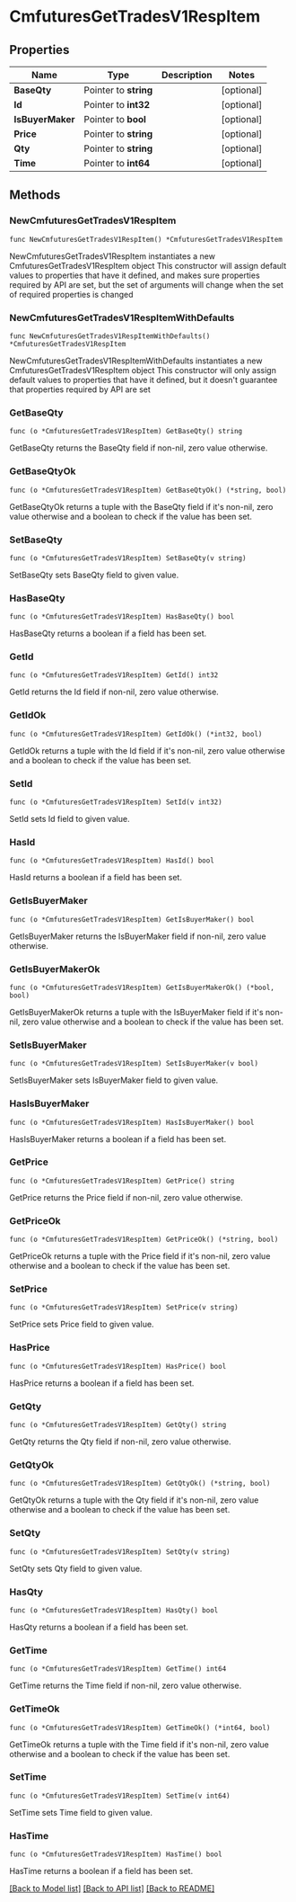 # CmfuturesGetTradesV1RespItem

## Properties

Name | Type | Description | Notes
------------ | ------------- | ------------- | -------------
**BaseQty** | Pointer to **string** |  | [optional] 
**Id** | Pointer to **int32** |  | [optional] 
**IsBuyerMaker** | Pointer to **bool** |  | [optional] 
**Price** | Pointer to **string** |  | [optional] 
**Qty** | Pointer to **string** |  | [optional] 
**Time** | Pointer to **int64** |  | [optional] 

## Methods

### NewCmfuturesGetTradesV1RespItem

`func NewCmfuturesGetTradesV1RespItem() *CmfuturesGetTradesV1RespItem`

NewCmfuturesGetTradesV1RespItem instantiates a new CmfuturesGetTradesV1RespItem object
This constructor will assign default values to properties that have it defined,
and makes sure properties required by API are set, but the set of arguments
will change when the set of required properties is changed

### NewCmfuturesGetTradesV1RespItemWithDefaults

`func NewCmfuturesGetTradesV1RespItemWithDefaults() *CmfuturesGetTradesV1RespItem`

NewCmfuturesGetTradesV1RespItemWithDefaults instantiates a new CmfuturesGetTradesV1RespItem object
This constructor will only assign default values to properties that have it defined,
but it doesn't guarantee that properties required by API are set

### GetBaseQty

`func (o *CmfuturesGetTradesV1RespItem) GetBaseQty() string`

GetBaseQty returns the BaseQty field if non-nil, zero value otherwise.

### GetBaseQtyOk

`func (o *CmfuturesGetTradesV1RespItem) GetBaseQtyOk() (*string, bool)`

GetBaseQtyOk returns a tuple with the BaseQty field if it's non-nil, zero value otherwise
and a boolean to check if the value has been set.

### SetBaseQty

`func (o *CmfuturesGetTradesV1RespItem) SetBaseQty(v string)`

SetBaseQty sets BaseQty field to given value.

### HasBaseQty

`func (o *CmfuturesGetTradesV1RespItem) HasBaseQty() bool`

HasBaseQty returns a boolean if a field has been set.

### GetId

`func (o *CmfuturesGetTradesV1RespItem) GetId() int32`

GetId returns the Id field if non-nil, zero value otherwise.

### GetIdOk

`func (o *CmfuturesGetTradesV1RespItem) GetIdOk() (*int32, bool)`

GetIdOk returns a tuple with the Id field if it's non-nil, zero value otherwise
and a boolean to check if the value has been set.

### SetId

`func (o *CmfuturesGetTradesV1RespItem) SetId(v int32)`

SetId sets Id field to given value.

### HasId

`func (o *CmfuturesGetTradesV1RespItem) HasId() bool`

HasId returns a boolean if a field has been set.

### GetIsBuyerMaker

`func (o *CmfuturesGetTradesV1RespItem) GetIsBuyerMaker() bool`

GetIsBuyerMaker returns the IsBuyerMaker field if non-nil, zero value otherwise.

### GetIsBuyerMakerOk

`func (o *CmfuturesGetTradesV1RespItem) GetIsBuyerMakerOk() (*bool, bool)`

GetIsBuyerMakerOk returns a tuple with the IsBuyerMaker field if it's non-nil, zero value otherwise
and a boolean to check if the value has been set.

### SetIsBuyerMaker

`func (o *CmfuturesGetTradesV1RespItem) SetIsBuyerMaker(v bool)`

SetIsBuyerMaker sets IsBuyerMaker field to given value.

### HasIsBuyerMaker

`func (o *CmfuturesGetTradesV1RespItem) HasIsBuyerMaker() bool`

HasIsBuyerMaker returns a boolean if a field has been set.

### GetPrice

`func (o *CmfuturesGetTradesV1RespItem) GetPrice() string`

GetPrice returns the Price field if non-nil, zero value otherwise.

### GetPriceOk

`func (o *CmfuturesGetTradesV1RespItem) GetPriceOk() (*string, bool)`

GetPriceOk returns a tuple with the Price field if it's non-nil, zero value otherwise
and a boolean to check if the value has been set.

### SetPrice

`func (o *CmfuturesGetTradesV1RespItem) SetPrice(v string)`

SetPrice sets Price field to given value.

### HasPrice

`func (o *CmfuturesGetTradesV1RespItem) HasPrice() bool`

HasPrice returns a boolean if a field has been set.

### GetQty

`func (o *CmfuturesGetTradesV1RespItem) GetQty() string`

GetQty returns the Qty field if non-nil, zero value otherwise.

### GetQtyOk

`func (o *CmfuturesGetTradesV1RespItem) GetQtyOk() (*string, bool)`

GetQtyOk returns a tuple with the Qty field if it's non-nil, zero value otherwise
and a boolean to check if the value has been set.

### SetQty

`func (o *CmfuturesGetTradesV1RespItem) SetQty(v string)`

SetQty sets Qty field to given value.

### HasQty

`func (o *CmfuturesGetTradesV1RespItem) HasQty() bool`

HasQty returns a boolean if a field has been set.

### GetTime

`func (o *CmfuturesGetTradesV1RespItem) GetTime() int64`

GetTime returns the Time field if non-nil, zero value otherwise.

### GetTimeOk

`func (o *CmfuturesGetTradesV1RespItem) GetTimeOk() (*int64, bool)`

GetTimeOk returns a tuple with the Time field if it's non-nil, zero value otherwise
and a boolean to check if the value has been set.

### SetTime

`func (o *CmfuturesGetTradesV1RespItem) SetTime(v int64)`

SetTime sets Time field to given value.

### HasTime

`func (o *CmfuturesGetTradesV1RespItem) HasTime() bool`

HasTime returns a boolean if a field has been set.


[[Back to Model list]](../README.md#documentation-for-models) [[Back to API list]](../README.md#documentation-for-api-endpoints) [[Back to README]](../README.md)


